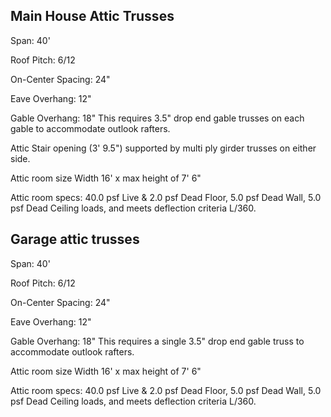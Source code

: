 ## **Main House Attic Trusses**
Span: 40'

Roof Pitch: 6/12

On-Center Spacing: 24"

Eave Overhang: 12"

Gable Overhang: 18" This requires 3.5" drop end gable trusses on each gable to accommodate outlook rafters.

Attic Stair opening (3' 9.5") supported by multi ply girder trusses on either side.

Attic room size Width 16' x max height of 7' 6"

Attic room specs: 40.0 psf Live & 2.0 psf Dead Floor, 5.0 psf Dead Wall, 5.0 psf Dead Ceiling loads, and meets deflection criteria L/360.

## **Garage attic trusses**
Span: 40'

Roof Pitch: 6/12

On-Center Spacing: 24"

Eave Overhang: 12"

Gable Overhang: 18" This requires a single 3.5" drop end gable truss to accommodate outlook rafters.

Attic room size Width 16' x max height of 7' 6"

Attic room specs: 40.0 psf Live & 2.0 psf Dead Floor, 5.0 psf Dead Wall, 5.0 psf Dead Ceiling loads, and meets deflection criteria L/360.
